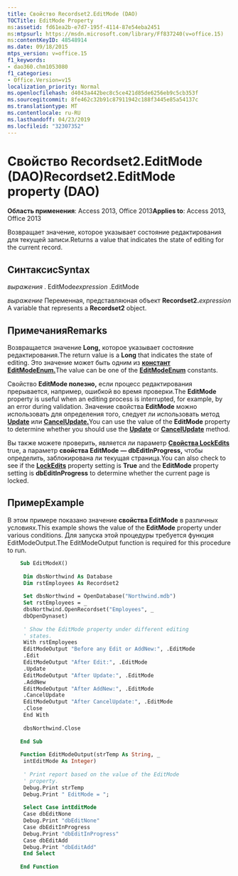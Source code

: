 ```yaml
---
title: Свойство Recordset2.EditMode (DAO)
TOCTitle: EditMode Property
ms:assetid: fd61ea2b-e7d7-195f-4114-87e54eba2451
ms:mtpsurl: https://msdn.microsoft.com/library/Ff837240(v=office.15)
ms:contentKeyID: 48548914
ms.date: 09/18/2015
mtps_version: v=office.15
f1_keywords:
- dao360.chm1053080
f1_categories:
- Office.Version=v15
localization_priority: Normal
ms.openlocfilehash: d4043a442bec8c5ce421d85de6256eb9c5cb353f
ms.sourcegitcommit: 8fe462c32b91c87911942c188f3445e85a54137c
ms.translationtype: MT
ms.contentlocale: ru-RU
ms.lasthandoff: 04/23/2019
ms.locfileid: "32307352"
---
```

# <a name="recordset2editmode-property-dao"></a><span data-ttu-id="b5fb8-102">Свойство Recordset2.EditMode (DAO)</span><span class="sxs-lookup"><span data-stu-id="b5fb8-102">Recordset2.EditMode property (DAO)</span></span>


<span data-ttu-id="b5fb8-103">**Область применения**: Access 2013, Office 2013</span><span class="sxs-lookup"><span data-stu-id="b5fb8-103">**Applies to**: Access 2013, Office 2013</span></span>

<span data-ttu-id="b5fb8-104">Возвращает значение, которое указывает состояние редактирования для текущей записи.</span><span class="sxs-lookup"><span data-stu-id="b5fb8-104">Returns a value that indicates the state of editing for the current record.</span></span>

## <a name="syntax"></a><span data-ttu-id="b5fb8-105">Синтаксис</span><span class="sxs-lookup"><span data-stu-id="b5fb8-105">Syntax</span></span>

<span data-ttu-id="b5fb8-106">*выражения* . EditMode</span><span class="sxs-lookup"><span data-stu-id="b5fb8-106">*expression* .EditMode</span></span>

<span data-ttu-id="b5fb8-107">*выражение* Переменная, представляюная объект **Recordset2.**</span><span class="sxs-lookup"><span data-stu-id="b5fb8-107">*expression* A variable that represents a **Recordset2** object.</span></span>

## <a name="remarks"></a><span data-ttu-id="b5fb8-108">Примечания</span><span class="sxs-lookup"><span data-stu-id="b5fb8-108">Remarks</span></span>

<span data-ttu-id="b5fb8-109">Возвращается значение **Long,** которое указывает состояние редактирования.</span><span class="sxs-lookup"><span data-stu-id="b5fb8-109">The return value is a **Long** that indicates the state of editing.</span></span> <span data-ttu-id="b5fb8-110">Это значение может быть одним из **[констант EditModeEnum.](editmodeenum-enumeration-dao.md)**</span><span class="sxs-lookup"><span data-stu-id="b5fb8-110">The value can be one of the **[EditModeEnum](editmodeenum-enumeration-dao.md)** constants.</span></span>

<span data-ttu-id="b5fb8-111">Свойство **EditMode полезно,** если процесс редактирования прерывается, например, ошибкой во время проверки.</span><span class="sxs-lookup"><span data-stu-id="b5fb8-111">The **EditMode** property is useful when an editing process is interrupted, for example, by an error during validation.</span></span> <span data-ttu-id="b5fb8-112">Значение свойства **EditMode** можно использовать для определения того, следует ли использовать метод **[Update](recordset2-update-method-dao.md)** или **[CancelUpdate.](recordset2-cancelupdate-method-dao.md)**</span><span class="sxs-lookup"><span data-stu-id="b5fb8-112">You can use the value of the **EditMode** property to determine whether you should use the **[Update](recordset2-update-method-dao.md)** or **[CancelUpdate](recordset2-cancelupdate-method-dao.md)** method.</span></span>

<span data-ttu-id="b5fb8-113">Вы также можете проверить, является ли параметр  **[Свойства LockEdits](recordset2-lockedits-property-dao.md)** true, а параметр **свойства EditMode** **— dbEditInProgress,** чтобы определить, заблокирована ли текущая страница.</span><span class="sxs-lookup"><span data-stu-id="b5fb8-113">You can also check to see if the **[LockEdits](recordset2-lockedits-property-dao.md)** property setting is **True** and the **EditMode** property setting is **dbEditInProgress** to determine whether the current page is locked.</span></span>

## <a name="example"></a><span data-ttu-id="b5fb8-114">Пример</span><span class="sxs-lookup"><span data-stu-id="b5fb8-114">Example</span></span>

<span data-ttu-id="b5fb8-115">В этом примере показано значение **свойства EditMode** в различных условиях.</span><span class="sxs-lookup"><span data-stu-id="b5fb8-115">This example shows the value of the **EditMode** property under various conditions.</span></span> <span data-ttu-id="b5fb8-116">Для запуска этой процедуры требуется функция EditModeOutput.</span><span class="sxs-lookup"><span data-stu-id="b5fb8-116">The EditModeOutput function is required for this procedure to run.</span></span>

```vb
    Sub EditModeX() 
     
     Dim dbsNorthwind As Database 
     Dim rstEmployees As Recordset2 
     
     Set dbsNorthwind = OpenDatabase("Northwind.mdb") 
     Set rstEmployees = _ 
     dbsNorthwind.OpenRecordset("Employees", _ 
     dbOpenDynaset) 
     
     ' Show the EditMode property under different editing 
     ' states. 
     With rstEmployees 
     EditModeOutput "Before any Edit or AddNew:", .EditMode 
     .Edit 
     EditModeOutput "After Edit:", .EditMode 
     .Update 
     EditModeOutput "After Update:", .EditMode 
     .AddNew 
     EditModeOutput "After AddNew:", .EditMode 
     .CancelUpdate 
     EditModeOutput "After CancelUpdate:", .EditMode 
     .Close 
     End With 
     
     dbsNorthwind.Close 
     
    End Sub 
     
    Function EditModeOutput(strTemp As String, _ 
     intEditMode As Integer) 
     
     ' Print report based on the value of the EditMode 
     ' property. 
     Debug.Print strTemp 
     Debug.Print " EditMode = "; 
     
     Select Case intEditMode 
     Case dbEditNone 
     Debug.Print "dbEditNone" 
     Case dbEditInProgress 
     Debug.Print "dbEditInProgress" 
     Case dbEditAdd 
     Debug.Print "dbEditAdd" 
     End Select 
     
    End Function
```
